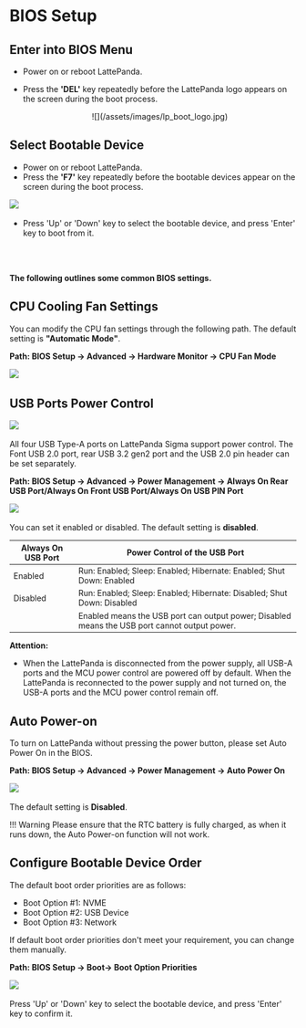 # BIOS Setup

## Enter into BIOS Menu

* Power on or reboot LattePanda.

* Press the **'DEL'** key repeatedly before the LattePanda logo appears on the screen during the boot process.

    <center>![](/assets/images/lp_boot_logo.jpg)</center>


## Select Bootable Device

* Power on or reboot LattePanda.
* Press the **'F7'** key repeatedly before the bootable devices appear on the screen during the boot process.

![](https://dfimg.dfrobot.com/nobody/wiki/428d0b6aef5b4a65370c71fc2d41cb82.png)

* Press 'Up' or 'Down' key to select the bootable device, and press 'Enter' key to boot from it. 

<br><br>

**The following outlines some common BIOS settings.**

## CPU Cooling Fan Settings

You can modify the CPU fan settings through the following path. The default setting is **"Automatic Mode"**.

**Path: BIOS Setup -> Advanced -> Hardware Monitor -> CPU Fan Mode**

![](https://dfimg.dfrobot.com/nobody/wiki/2ca0ba9f3769cb55c638922aeef2d670.jpg)



## USB Ports Power Control

![](https://dfimg.dfrobot.com/nobody/wiki/3375ae90a8b0ac0d8bf888254e722348.png)

All four USB Type-A ports on LattePanda Sigma support power control. The Font USB 2.0 port, rear USB 3.2 gen2 port and the USB 2.0 pin header can be set separately.

**Path: BIOS Setup -> Advanced -> Power Management -> Always On Rear USB Port/Always On Front USB Port/Always On USB PIN Port**

![](https://dfimg.dfrobot.com/nobody/wiki/381f7f746e49ad34c13a59e65b331c6b.jpg)

You can set it enabled or disabled. The default setting is **disabled**.

| Always On USB Port | Power Control of the USB Port                                |
| ------------------ | ------------------------------------------------------------ |
| Enabled            | Run: Enabled; Sleep: Enabled; Hibernate: Enabled; Shut Down: Enabled |
| Disabled           | Run: Enabled; Sleep: Enabled; Hibernate: Disabled; Shut Down: Disabled |
|                    | Enabled means the USB port can output power; Disabled means the USB port cannot output power. |

**Attention:** 

* When the LattePanda is disconnected from the power supply, all USB-A ports and the MCU power control are powered off by default. When the LattePanda is reconnected to the power supply and not turned on, the USB-A ports and the MCU power control remain off.


## Auto Power-on
To turn on LattePanda without pressing the power button, please set Auto Power On in the BIOS.

**Path: BIOS Setup -> Advanced -> Power Management -> Auto Power On**

![](https://dfimg.dfrobot.com/nobody/wiki/ff8ea5b681c07aee5d6341d4e08997b3.jpg)

The default setting is **Disabled**.

!!! Warning
    Please ensure that the RTC battery is fully charged, as when it runs down, the Auto Power-on function will not work.

## Configure Bootable Device Order

The default boot order priorities are as follows: 

* Boot Option #1: NVME
* Boot Option #2: USB Device
* Boot Option #3: Network

If default boot order priorities don't meet your requirement, you can change them manually.

**Path: BIOS Setup -> Boot-> Boot Option Priorities**

![](https://dfimg.dfrobot.com/nobody/wiki/2d236c1341c198c7d9f517909e6f3267.jpg)

Press 'Up' or 'Down' key to select the bootable device, and press 'Enter' key to confirm it. 